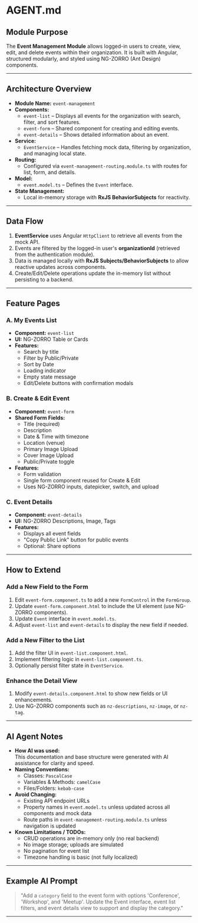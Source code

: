 # AGENT.md

## Module Purpose
The **Event Management Module** allows logged-in users to create, view, edit, and delete events within their organization. It is built with Angular, structured modularly, and styled using NG-ZORRO (Ant Design) components.

---

## Architecture Overview
- **Module Name:** `event-management`
- **Components:**
  - `event-list` – Displays all events for the organization with search, filter, and sort features.
  - `event-form` – Shared component for creating and editing events.
  - `event-details` – Shows detailed information about an event.
- **Service:**
  - `EventService` – Handles fetching mock data, filtering by organization, and managing local state.
- **Routing:**
  - Configured via `event-management-routing.module.ts` with routes for list, form, and details.
- **Model:**
  - `event.model.ts` – Defines the `Event` interface.
- **State Management:**
  - Local in-memory storage with **RxJS BehaviorSubjects** for reactivity.

---

## Data Flow
1. **EventService** uses Angular `HttpClient` to retrieve all events from the mock API.
2. Events are filtered by the logged-in user's **organizationId** (retrieved from the authentication module).
3. Data is managed locally with **RxJS Subjects/BehaviorSubjects** to allow reactive updates across components.
4. Create/Edit/Delete operations update the in-memory list without persisting to a backend.

---

## Feature Pages

### A. My Events List
- **Component:** `event-list`
- **UI:** NG-ZORRO Table or Cards
- **Features:**
  - Search by title
  - Filter by Public/Private
  - Sort by Date
  - Loading indicator
  - Empty state message
  - Edit/Delete buttons with confirmation modals

### B. Create & Edit Event
- **Component:** `event-form`
- **Shared Form Fields:**
  - Title (required)
  - Description
  - Date & Time with timezone
  - Location (venue)
  - Primary Image Upload
  - Cover Image Upload
  - Public/Private toggle
- **Features:**
  - Form validation
  - Single form component reused for Create & Edit
  - Uses NG-ZORRO inputs, datepicker, switch, and upload

### C. Event Details
- **Component:** `event-details`
- **UI:** NG-ZORRO Descriptions, Image, Tags
- **Features:**
  - Displays all event fields
  - "Copy Public Link" button for public events
  - Optional: Share options

---

## How to Extend

### Add a New Field to the Form
1. Edit `event-form.component.ts` to add a new `FormControl` in the `FormGroup`.
2. Update `event-form.component.html` to include the UI element (use NG-ZORRO components).
3. Update `Event` interface in `event.model.ts`.
4. Adjust `event-list` and `event-details` to display the new field if needed.

### Add a New Filter to the List
1. Add the filter UI in `event-list.component.html`.
2. Implement filtering logic in `event-list.component.ts`.
3. Optionally persist filter state in `EventService`.

### Enhance the Detail View
1. Modify `event-details.component.html` to show new fields or UI enhancements.
2. Use NG-ZORRO components such as `nz-descriptions`, `nz-image`, or `nz-tag`.

---

## AI Agent Notes
- **How AI was used:**  
  This documentation and base structure were generated with AI assistance for clarity and speed.
- **Naming Conventions:**  
  - Classes: `PascalCase`
  - Variables & Methods: `camelCase`
  - Files/Folders: `kebab-case`
- **Avoid Changing:**  
  - Existing API endpoint URLs
  - Property names in `event.model.ts` unless updated across all components and mock data
  - Route paths in `event-management-routing.module.ts` unless navigation is updated
- **Known Limitations / TODOs:**  
  - CRUD operations are in-memory only (no real backend)
  - No image storage; uploads are simulated
  - No pagination for event list
  - Timezone handling is basic (not fully localized)

---

## Example AI Prompt
> "Add a `category` field to the event form with options 'Conference', 'Workshop', and 'Meetup'. Update the Event interface, event list filters, and event details view to support and display the category."

---
